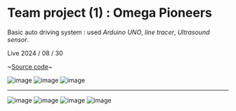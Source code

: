 # Team project (1) : Omega Pioneers
Basic auto driving system : used *Arduino UNO*, *line tracer*, *Ultrasound sensor*.

Live 2024 / 08 / 30

~[Source code](https://github.com/Womby-Vanitas/inos/blob/main/AD1/Final.ino)~

![image](https://github.com/user-attachments/assets/7c3c9f18-cabe-46ec-b5eb-3841e97885ce)
![image](https://github.com/user-attachments/assets/d233e0d9-bf27-419f-b046-dd06f037afa8)
![image](https://github.com/user-attachments/assets/d6396056-3bd7-4893-9f9a-1b706362807f)

---

![image](https://github.com/user-attachments/assets/894de4cc-b095-4abd-9596-27de2deb76a0)
![image](https://github.com/user-attachments/assets/a0bda371-d954-4675-8a2f-2ede7c1ab7e7)
![image](https://github.com/user-attachments/assets/7607d599-3a3a-4220-96af-c5755bd2d07b)
![image](https://github.com/user-attachments/assets/7c2ef4d1-ea9d-4fa5-bf9e-24b9d762f9eb)
